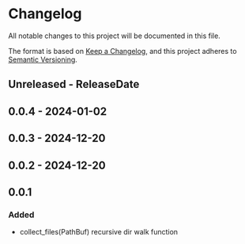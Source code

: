 # Changelog

All notable changes to this project will be documented in this file.

The format is based on [Keep a Changelog](https://keepachangelog.com/en/1.1.0/),
and this project adheres to [Semantic Versioning](https://semver.org/spec/v2.0.0.html).

## Unreleased - ReleaseDate

## 0.0.4 - 2024-01-02

## 0.0.3 - 2024-12-20

## 0.0.2 - 2024-12-20

## 0.0.1

### Added

- collect_files(PathBuf) recursive dir walk function

[Unreleased]: https://github.com/eighty4/l3/compare/l3_api_base-v0.0.4...HEAD
[0.0.4]: https://github.com/eighty4/l3/compare/l3_api_base-v0.0.3...l3_api_base-v0.0.4
[0.0.3]: https://github.com/eighty4/l3/compare/l3_api_base-v0.0.2...l3_api_base-v0.0.3
[0.0.2]: https://github.com/eighty4/l3/compare/v0.0.1...l3_api_base-v0.0.2
[0.0.1]: https://github.com/eighty4/l3/releases/tag/v0.0.1
